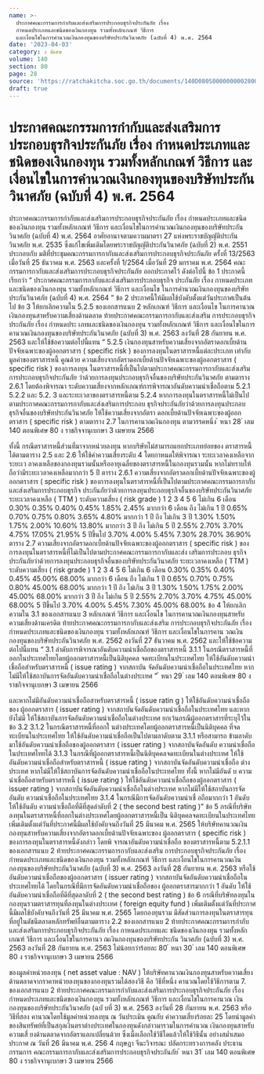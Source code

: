 ```yaml
---
name: >-
  ประกาศคณะกรรมการกำกับและส่งเสริมการประกอบธุรกิจประกันภัย เรื่อง
  กำหนดประเภทและชนิดของเงินกองทุน รวมทั้งหลักเกณฑ์ วิธีการ
  และเงื่อนไขในการคำนวณเงินกองทุนของบริษัทประกันวินาศภัย (ฉบับที่ 4) พ.ศ. 2564
date: '2023-04-03'
category: ง พิเศษ
volume: 140
section: 80
page: 28
source: 'https://ratchakitcha.soc.go.th/documents/140D080S0000000002800.pdf'
draft: true
---
```


# ประกาศคณะกรรมการกำกับและส่งเสริมการประกอบธุรกิจประกันภัย เรื่อง กำหนดประเภทและชนิดของเงินกองทุน รวมทั้งหลักเกณฑ์ วิธีการ และเงื่อนไขในการคำนวณเงินกองทุนของบริษัทประกันวินาศภัย (ฉบับที่ 4) พ.ศ. 2564

ประกาศคณะกรรมการกำกับและส่งเสริมการประกอบธุรกิจประกันภัย เรื่อง กำหนดประเภทและชนิดของเงินกองทุน รวมทั้งหลักเกณฑ์ วิธีการ และเงื่อนไขในการคำนวณเงินกองทุนของบริษัทประกันวินาศภัย (ฉบับที่ 4) พ.ศ. 2564 อาศัยอานาจตามความมาตรา 27 แห่งพระราชบัญญัติประกันวินาศภัย พ.ศ. 2535 ซึ่งแก้ไขเพิ่มเติมโดยพระราชบัญญัติประกันวินาศภัย (ฉบับที่ 2) พ.ศ. 2551 ประกอบกับ มติที่ประชุมคณะกรรมการกากับและส่งเสริมการประกอบธุรกิจประกันภัย ครั้งที่ 13/2563 เมื่อวันที่ 25 ธันวาคม พ.ศ. 2563 และครั้งที่ 1/2564 เมื่อวันที่ 29 มกราคม พ.ศ. 2564 คณะกรรมการกากับและส่งเสริมการประกอบธุรกิจประกันภัย ออกประกาศไว้ ดังต่อไปนี้ ข้อ 1 ประกาศนี้เรียกว่า “ ประกาศคณะกรรมการกากับและส่งเสริมการประกอบธุรกิจ ประกันภัย เรื่อง กาหนดประเภทและชนิดของเงินกองทุน รวมทั้งหลักเกณฑ์ วิธีการ และเงื่อนไข ในการคำนวณเงินกองทุนของบริษัทประกันวินาศภัย (ฉบับที่ 4) พ.ศ. 2564 ” ข้อ 2 ประกาศนี้ให้มีผลใช้บังคับตั้งแต่วันประกาศเป็นต้นไป ข้อ 3 ให้ยกเลิกความใน 5.2.5 ของเอกสารแนบ 2 หลักเกณฑ์ วิธีการ และเงื่อนไข ในการคานวณเงินกองทุนสาหรับความเสี่ยงด้านตลาด ท้ายประกาศคณะกรรมการกากับและส่งเสริม การประกอบธุรกิจประกันภัย เรื่อง กำหนดประ เภทและชนิดของเงินกองทุน รวมทั้งหลักเกณฑ์ วิธีการ และเงื่อนไขในการคานวณเงินกองทุนของบริษัทประกันวินาศภัย (ฉบับที่ 3) พ.ศ. 2563 ลงวันที่ 28 กันยายน พ.ศ. 2563 และให้ใช้ข้อความต่อไปนี้แทน “ 5.2.5 เงินกองทุนสาหรับความเสี่ยงจากอัตราดอกเบี้ยด้านปัจจัยเฉพาะของผู้ออกตราสาร ( specific risk ) ของการลงทุนในตราสารหนี้แต่ละประเภท เท่ากับ มูลค่าของตราสารหนี้ คูณด้วย ความเสี่ยงจากอัตราดอกเบี้ยด้านปัจจัยเฉพาะของผู้ออกตราสาร ( specific risk ) ของการลงทุน ในตราสารหนี้ที่เป็นไปตามประกาศคณะกรรมการกากับและส่งเสริมการประกอบธุรกิจประกันภัย ว่าด้วยการลงทุนประกอบธุรกิจอื่นของบริษัทประกันวินาศภัย ตามตาราง 2.6.1 โดยต้องพิจารณา ระดับความเสี่ยงจากหลักเกณฑ์การพิจารณาอันดับความน่าเชื่อถือตาม 5.2.1 5.2.2 และ 5.2. 3 และระยะเวลาของตราสารหนี้ตาม 5.2.4 หากการลงทุนในตราสารหนี้ไม่เป็นไปตามประกาศคณะกรรมการกากับและส่งเสริมการประกอบ ธุรกิจประกันภัยว่าด้วยการลงทุนประกอบธุรกิจอื่นของบริษัทประกันวินาศภัย ให้ใช้ความเสี่ยงจากอัตรา ดอกเบี้ยด้านปัจจัยเฉพาะของผู้ออกตราสาร ( specific risk ) ตามตาราง 2.7 ในการคานวณเงินกองทุน ตามวรรคหนึ่ง ้ หนา 28 ่ เลม 140 ตอนพิเศษ 80 ง ราชกิจจานุเบกษา 3 เมษายน 2566

ทั้งนี้ กรณีตราสารหนี้ส่วนที่มาจากหน่วยลงทุน หากบริษัทไม่สามารถแยกประเภทย่อยของ ตราสารหนี้ได้ตามตาราง 2.5 และ 2.6 ให้ใช้ค่าความเสี่ยงระดับ 4 โดยกาหนดให้พิจารณา ระยะเวลาคงเหลือจากระยะเว ลาคงเหลือของกองทุนรวมนั้นหรืออายุเฉลี่ยของตราสารหนี้ในกองทุนรวมนั้น หากไม่ทราบให้ถือว่ามีระยะเวลาคงเหลือมากกว่า 5 ปี ตาราง 2.6.1 ความเสี่ยงจากอัตราดอกเบี้ยด้านปัจจัยเฉพาะของผู้ออกตราสาร ( specific risk ) ของการลงทุนในตราสารหนี้ที่เป็นไปตามประกาศคณะกรรมการกากับและส่งเสริมการประกอบธุรกิจ ประกันภัยว่าด้วยการลงทุนประกอบธุรกิจอื่นของบริษัทประกันวินาศภัย ระยะเวลาคงเหลือ ( TTM ) ระดับความเสี่ยง ( risk grade ) 1 2 3 4 5 6 ไม่เกิน 6 เดือน 0.30% 0.35% 0.40% 0.45% 1.85% 2.45% มากกว่า 6 เดือน ถึง ไม่เกิน 1 ปี 0.65% 0.70% 0.75% 0.80% 3.65% 4.80% มากกว่า 1 ปี ถึง ไม่เกิน 3 ปี 1.30% 1.50% 1.75% 2.00% 10.60% 13.80% มากกว่า 3 ปี ถึง ไม่เกิน 5 ปี 2.55% 2.70% 3.70% 4.75% 17.05% 21.95% 5 ปีขึ้นไป 3.70% 4.00% 5.45% 7.30% 28.70% 36.90% ตาราง 2.7 ความเสี่ยงจากอัตราดอกเบี้ยด้านปัจจัยเฉพาะของผู้ออกตราสาร ( specific risk ) ของการลงทุนในตราสารหนี้ที่ไม่เป็นไปตามประกาศคณะกรรมการกากับและส่ง เสริมการประกอบ ธุรกิจประกันภัยว่าด้วยการลงทุนประกอบธุรกิจอื่นของบริษัทประกันวินาศภัย ระยะเวลาคงเหลือ ( TTM ) ระดับความเสี่ยง ( risk grade ) 1 2 3 4 5 6 ไม่เกิน 6 เดือน 0.30% 0.35% 0.40% 0.45% 45.00% 68.00% มากกว่า 6 เดือน ถึง ไม่เกิน 1 ปี 0.65% 0.70% 0.75% 0.80% 45.00% 68.00% มากกว่า 1 ปี ถึง ไม่เกิน 3 ปี 1.30% 1.50% 1.75% 2.00% 45.00% 68.00% มากกว่า 3 ปี ถึง ไม่เกิน 5 ปี 2.55% 2.70% 3.70% 4.75% 45.00% 68.00% 5 ปีขึ้นไป 3.70% 4.00% 5.45% 7.30% 45.00% 68.00% ข้อ 4 ให้ยกเลิกความใน 3.1 ของเอกสารแนบ 3 หลักเกณฑ์ วิธีการ และเงื่อนไข ในการคานวณเงินกองทุนสาหรับความเสี่ยงด้านเครดิต ท้ายประกาศคณะกรรมการกากับและส่งเสริม การประกอบธุรกิจประกันภัย เรื่อง กำหนดประเภทและชนิดของเงินกองทุน รวมทั้งหลักเกณฑ์ วิธีการ และเงื่อนไขในการคาน วณเงินกองทุนของบริษัทประกันวินาศภัย พ.ศ. 2562 ลงวันที่ 27 ธันวาคม พ.ศ. 2562 และให้ใช้ข้อความต่อไปนี้แทน “ 3.1 ลำดับการพิจารณาอันดับความน่าเชื่อถือของตราสารหนี้ 3.1.1 ในกรณีตราสารหนี้ที่ออกในประเทศไทยโดยผู้ออกตราสารหนี้เป็นนิติบุคคล จดทะเบียนในประเทศไทย ให้ใช้อันดับความน่าเชื่อถือสำหรับตราสารหนี้ ( issue rating ) จากสถาบัน จัดอันดับความน่าเชื่อถือในประเทศไทย หากไม่มีให้ใช้สถาบันการจัดอันดับความน่าเชื่อถือในต่างประเทศ ” ้ หนา 29 ่ เลม 140 ตอนพิเศษ 80 ง ราชกิจจานุเบกษา 3 เมษายน 2566

และหากไม่มีอันดับความน่าเชื่อถือสาหรับตราสารหนี้ ( issue ratin g ) ให้ใช้อันดับความน่าเชื่อถือของ ผู้ออกตราสาร ( issuer rating ) จากสถาบันจัดอันดับความน่าเชื่อถือในประเทศไทย และหากยังไม่มี ให้ใช้สถาบันการจัดอันดับความน่าเชื่อถือในต่างประเทศ ยกเว้นกรณีผู้ออกตราสารที่ระบุไว้ในข้อ 3.2 3.1.2 ในกรณีตราสารหนี้ที่ออกใ นต่างประเทศโดยผู้ออกตราสารหนี้เป็นนิติบุคคล ที่จดทะเบียนในประเทศไทย ให้ใช้อันดับความน่าเชื่อถือเป็นไปตามลาดับตาม 3.1.1 หรือสามารถ ข้ามลาดับ มาใช้อันดับความน่าเชื่อถือของผู้ออกตราสาร ( issuer rating ) จากสถาบันจัดอันดับ ความน่าเชื่อถือในประเทศไทยได้ 3.1.3 ในกรณีที่ผู้ออกตราสารหนี้เป็นนิติบุคคลจดทะเบียนในต่างประเทศ ให้ใช้ อันดับความน่าเชื่อถือสำหรับตราสารหนี้ ( issue rating ) จากสถาบันจัดอันดับความน่าเชื่อถือ ต่างประเทศ หากไม่มีให้ใช้สถาบันการจัดอันดับความน่าเชื่อถือในประเทศไทย ทั้งนี้ หากไม่มีอันดั บ ความน่าเชื่อถือสาหรับตราสารหนี้ ( issue rating ) ให้ใช้อันดับความน่าเชื่อถือของผู้ออกตราสาร ( issuer rating ) จากสถาบันจัดอันดับความน่าเชื่อถือในต่างประเทศ หากไม่มีให้ใช้สถาบันการจัดอันดับ ความน่าเชื่อถือในประเทศไทย 3.1.4 ในกรณีมีการจัดอันดับความน่าเชื่ อถือมากกว่า 1 อันดับ ให้ใช้อันดับ ความน่าเชื่อถือที่ดีที่สุดลำดับที่ 2 ( the second best rating )” ข้อ 5 กรณีที่บริษัทลงทุนในตราสารหนี้ที่ออกในต่างประเทศโดยผู้ออกตราสารหนี้เป็น นิติบุคคลจดทะเบียนในประเทศไทยเพิ่มเติมตั้งแต่วันที่ประกาศนี้มีผลใช้บังคับจนถึงวันที่ 25 มีนาคม พ.ศ. 2565 ให้บริษัทคานวณเงินกองทุนสาหรับความเสี่ยงจากอัตราดอกเบี้ยด้านปัจจัยเฉพาะของ ผู้ออกตราสาร ( specific risk ) ของการลงทุนในตราสารหนี้ดังกล่าว โดยพิ จารณาอันดับความน่าเชื่อถือ ของตราสารหนี้ตาม 5.2.1.1 ของเอกสารแนบ 2 ท้ายประกาศคณะกรรมการกากับและส่งเสริม การประกอบธุรกิจประกันภัย เรื่อง กำหนดประเภทและชนิดของเงินกองทุน รวมทั้งหลักเกณฑ์ วิธีการ และเงื่อนไขในการคานวณเงินกองทุนของบริษัทประกันวินาศภัย (ฉบับที่ 3) พ.ศ. 2563 ลงวันที่ 28 กันยายน พ.ศ. 2563 หรือใช้อันดับความน่าเชื่อถือของผู้ออกตราสาร ( issuer rating ) จากสถาบันจัดอันดับความน่าเชื่อถือในประเทศไทยได้ โดยในกรณีที่มีการจัดอันดับความน่าเชื่อถือของ ผู้ออกตราสารมากกว่า 1 อันดับ ให้ใช้อันดับความน่าเชื่อถือที่ดีที่สุดลาดับที่ 2 ( the second best rating ) ข้อ 6 กรณีที่บริษัทลงทุนในกองทุนรวมตราสารทุนที่ลงทุนในต่างประเทศ ( foreign equity fund ) เพิ่มเติมตั้งแต่วันที่ประกาศนี้มีผลใช้บังคับจนถึงวันที่ 25 มีนาคม พ.ศ. 2565 โดยกองทุนรวม มีสัดส่วนการลงทุนในตราสารทุนที่อยู่ในดัชนีตลาดหลักทรัพย์อื่นตามตาราง 2.2 ของเอกสารแนบ 2 ท้ายประกาศคณะกรรมการกำกับและส่งเสริมการประกอบธุรกิจประกันภัย เรื่อง กาหนดประเภทและ ชนิดของเงินกองทุน รวมทั้งหลักเกณฑ์ วิธีการ และเงื่อนไขในการคานว ณเงินกองทุนของบริษัทประกัน วินาศภัย (ฉบับที่ 3) พ.ศ. 2563 ลงวันที่ 28 กันยายน พ.ศ. 2563 ไม่น้อยกว่าร้อยละ 80 ้ หนา 30 ่ เลม 140 ตอนพิเศษ 80 ง ราชกิจจานุเบกษา 3 เมษายน 2566

ของมูลค่าหน่วยลงทุน ( net asset value : NAV ) ให้บริษัทคานวณเงินกองทุนสาหรับความเสี่ยง ด้านตลาดจากราคาหน่วยลงทุนของกองทุนรวมได้สองวิธี คือ วิธีที่หนึ่ง คานวณโดยใช้วิธีการตาม 7. ของเอกสารแนบ 2 ท้ายประกาศคณะกรรมการกำกับและส่งเสริมการประกอบธุรกิจประกันภัย เรื่อง กำหนดประเภทและชนิดของเงินกองทุน รวมทั้งหลักเกณฑ์ วิธีการ และเงื่อนไขในการคานวณ เงินกองทุนของบริษัทประกันวินาศภัย (ฉบั บที่ 3) พ.ศ. 2563 ลงวันที่ 28 กันยายน พ.ศ. 2563 หรือวิธีที่สอง คานวณโดยใช้มูลค่าหน่วยลงทุน ณ วันประเมิน คูณกับ ค่าความเสี่ยงร้อยละ 25 โดยนำมูลค่าของสินทรัพย์ที่เป็นสกุลเงินตราต่างประเทศในกองทุนดังกล่าวมารวมในการคำนวณ เงินกองทุนสาหรับความเสี่ ยงด้านตลาดจากอัตราแลกเปลี่ยนด้วย ซึ่งเมื่อเลือกใช้วิธีใดแล้วให้ใช้วิธีนั้น อย่างสม่ำเสมอ ประกาศ ณ วันที่ 26 มีนาคม พ.ศ. 256 4 กฤษฎา จีนะวิจารณะ ปลัดกระทรวงการคลัง ประธานกรรมการ คณะกรรมการกากับและส่งเสริมการประกอบธุรกิจประกันภัย ้ หนา 31 ่ เลม 140 ตอนพิเศษ 80 ง ราชกิจจานุเบกษา 3 เมษายน 2566
